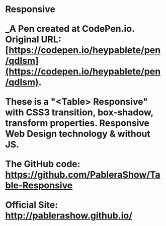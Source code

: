 # <Table> Responsive
 _A Pen created at CodePen.io. Original URL: [https://codepen.io/heypablete/pen/qdIsm](https://codepen.io/heypablete/pen/qdIsm).

 These is a "&lt;Table&gt; Responsive" with CSS3 transition, box-shadow, transform properties. Responsive Web Design technology & without JS.

The GitHub code:
https://github.com/PableraShow/Table-Responsive

Official Site:
http://pablerashow.github.io/
